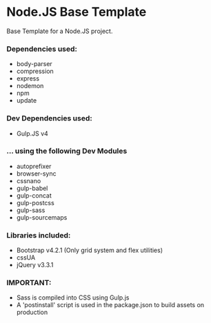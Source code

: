 # Node.JS Base Template

Base Template for a Node.JS project.

### Dependencies used:
 * body-parser
 * compression
 * express
 * nodemon
 * npm
 * update

### Dev Dependencies used:
* Gulp.JS v4
 ### ... using the following Dev Modules
 * autoprefixer
 * browser-sync
 * cssnano
 * gulp-babel
 * gulp-concat
 * gulp-postcss
 * gulp-sass
 * gulp-sourcemaps

### Libraries included:
* Bootstrap v4.2.1 (Only grid system and flex utilities)
* cssUA
* jQuery v3.3.1

### IMPORTANT:
* Sass is compiled into CSS using Gulp.js
* A 'postinstall' script is used in the package.json to build assets on production
